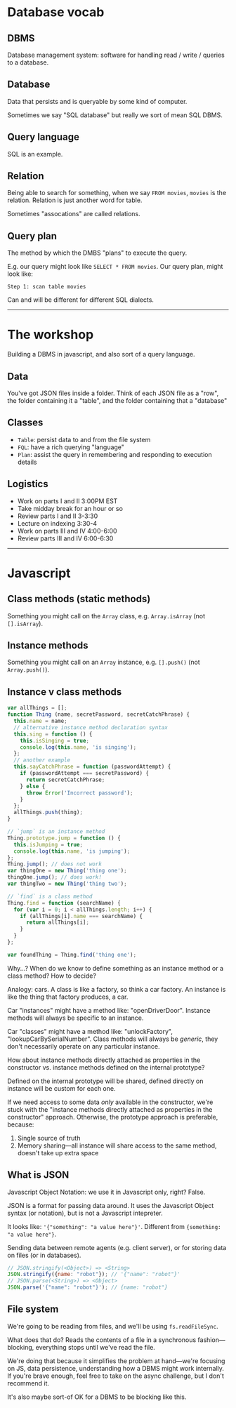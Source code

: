 # Database vocab

## DBMS

Database management system: software for handling read / write / queries to a database.

## Database

Data that persists and is queryable by some kind of computer.

Sometimes we say "SQL database" but really we sort of mean SQL DBMS.

## Query language

SQL is an example.

## Relation

Being able to search for something, when we say `FROM movies`, `movies` is the relation. Relation is just another word for table.

Sometimes "assocations" are called relations.

## Query plan

The method by which the DMBS "plans" to execute the query.

E.g. our query might look like `SELECT * FROM movies`. Our query plan, might look like:

```
Step 1: scan table movies
```

Can and will be different for different SQL dialects.

---

# The workshop

Building a DBMS in javascript, and also sort of a query language.

## Data

You've got JSON files inside a folder. Think of each JSON file as a "row", the folder containing it a "table", and the folder containing that a "database"

## Classes

- `Table`: persist data to and from the file system
- `FQL`: have a rich querying "language"
- `Plan`: assist the query in remembering and responding to execution details

## Logistics

- Work on parts I and II 3:00PM EST
- Take midday break for an hour or so
- Review parts I and II 3-3:30
- Lecture on indexing 3:30-4
- Work on parts III and IV 4:00-6:00
- Review parts III and IV 6:00-6:30

---

# Javascript

## Class methods (static methods)

Something you might call on the `Array` class, e.g. `Array.isArray` (not `[].isArray`).

## Instance methods

Something you might call on an `Array` instance, e.g. `[].push()` (not `Array.push()`).

## Instance v class methods

```js
var allThings = [];
function Thing (name, secretPassword, secretCatchPhrase) {
  this.name = name;
  // alternative instance method declaration syntax
  this.sing = function () {
    this.isSinging = true;
    console.log(this.name, 'is singing');
  };
  // another example
  this.sayCatchPhrase = function (passwordAttempt) {
    if (passwordAttempt === secretPassword) {
      return secretCatchPhrase;
    } else {
      throw Error('Incorrect password');
    }
  };
  allThings.push(thing);
}

// `jump` is an instance method
Thing.prototype.jump = function () {
  this.isJumping = true;
  console.log(this.name, 'is jumping');
};
Thing.jump(); // does not work
var thingOne = new Thing('thing one');
thingOne.jump(); // does work!
var thingTwo = new Thing('thing two');

// `find` is a class method
Thing.find = function (searchName) {
  for (var i = 0; i < allThings.length; i++) {
    if (allThings[i].name === searchName) {
      return allThings[i];
    }
  }
};

var foundThing = Thing.find('thing one');
```

Why...? When do we know to define something as an instance method or a class method? How to decide?

Analogy: cars. A class is like a factory, so think a car factory. An instance is like the thing that factory produces, a car.

Car "instances" might have a method like: "openDriverDoor". Instance methods will always be specific to an instance.

Car "classes" might have a method like: "unlockFactory", "lookupCarBySerialNumber". Class methods will always be _generic_, they don't necessarily operate on any particular instance.

How about instance methods directly attached as properties in the constructor vs. instance methods defined on the internal prototype?

Defined on the internal prototype will be shared, defined directly on instance will be custom for each one.

If we need access to some data _only_ available in the constructor, we're stuck with the "instance methods directly attached as properties in the constructor" approach. Otherwise, the prototype approach is preferable, because:

1. Single source of truth
2. Memory sharing—all instance will share access to the same method, doesn't take up extra space

## What is JSON

Javascript Object Notation: we use it in Javascript only, right? False.

JSON is a format for passing data around. It uses the Javascript Object syntax (or notation), but is not a Javascript intepreter.

It looks like: `'{"something": "a value here"}'`. Different from `{something: "a value here"}`.

Sending data between remote agents (e.g. client server), or for storing data on files (or in databases).

```js
// JSON.stringify(<Object>) => <String>
JSON.stringify({name: "robot"}); // '{"name": "robot"}'
// JSON.parse(<String>) => <Object>
JSON.parse('{"name": "robot"}'); // {name: "robot"}
```

## File system

We're going to be reading from files, and we'll be using `fs.readFileSync`.

What does that do? Reads the contents of a file in a synchronous fashion—blocking, everything stops until we've read the file.

We're doing that because it simplifies the problem at hand—we're focusing on JS, data persistence, understanding how a DBMS might work internally. If you're brave enough, feel free to take on the async challenge, but I don't recommend it.

It's also maybe sort-of OK for a DBMS to be blocking like this.
